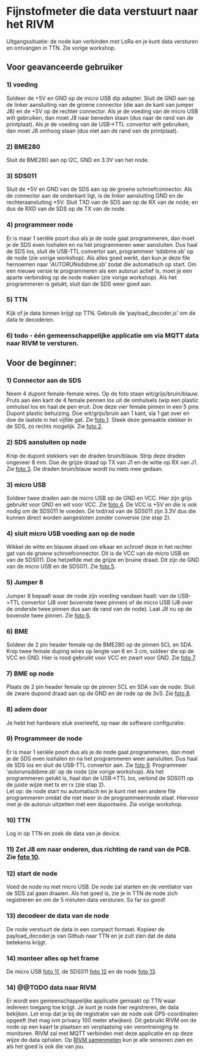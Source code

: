 # Fijnstofmeter die data verstuurt naar het RIVM

Uitgangssituatie: de node kan verbinden met LoRa en je kunt data versturen en ontvangen in TTN. Zie vorige workshop.

## Voor geavanceerde gebruiker
### 1) voeding
Soldeer de +5V en GND op de micro USB dip adapter. Sluit de GND aan op de linker aansluiting van de groene connector (die aan de kant van jumper J8) en de +5V op de rechter connector. Als je de voeding van de micro USB wilt gebruiken, dan moet J8 naar beneden staan (dus naar de rand van de printplaat). Als je de voeding van de USB->TTL convertor wilt gebruiken, dan moet J8 omhoog staan (dus niet aan de rand van de printplaat).

### 2) BME280
Sluit de BME280 aan op I2C, GND en 3.3V van het node.

### 3) SDS011
Sluit de +5V en GND van de SDS aan op de groene schroefconnector. Als de connector aan de onderkant ligt, is de linker aansluiting GND en de rechteraansluiting +5V. Sluit TXD van de SDS aan op de RX van de node; en dus de RXD van de SDS op de TX van de node. 

### 4) programmeer node
Er is maar 1 seriële poort dus als je de node gaat programmeren, dan moet je de SDS even loshalen en na het programmeren weer aansluiten. Dus haal de SDS los, sluit de USB-TTL convertor aan, programmeer ‘sdsbme.sb’ op de node (zie vorige workshop). Als alles goed werkt, dan kun je deze file hernoemen naar ‘$AUTORUN$sdsbme.sb’ zodat die automatisch op start. Om een nieuwe versie te programmeren als een autorun actief is, moet je een aparte verbinding op de node maken (zie vorige workshop). Als het programmeren is gelukt, sluit dan de SDS weer goed aan.

### 5) TTN
Kijk of je data binnen krijgt op TTN. Gebruik de ‘payload_decoder.js’ om de data te decoderen.

### 6) todo - één gemeenschappelijke applicatie om via MQTT data naar RIVM te versturen.


## Voor de beginner:
### 1) Connector aan de SDS
Neem 4 dupont female-female wires. Op de foto staan wit/grijs/bruin/blauw. Pruts aan één kant de 4 female pennen los uit de omhulsels (wip een plastic omhulsel los en haal de pen eruit. Doe deze vier female pinnen in een 5 pins Dupont plastic behuizing. Doe wit/grijs/bruin aan 1 kant, sla 1 gat over en doe de laatste in het vijfde gat. Zie [foto 1](images/foto1.jpeg). Steek deze gemaakte stekker in de SDS, zo rechts mogelijk. Zie [foto 2](images/foto2.jpeg).

### 2) SDS aansluiten op node
Knip de dupont stekkers van de draden bruin/blauw. Strip deze draden ongeveer 8 mm. Doe de grijze draad op TX van J1 en de witte op RX van J1. Zie [foto 3](images/foto3.jpeg). De draden bruin/blauw wordt nu niets mee gedaan.

### 3) micro USB
Soldeer twee draden aan de micro USB op de GND en VCC. Hier zijn grijs gebruikt voor GND en wit voor VCC. Zie [foto 4](images/foto4.jpeg). De VCC is +5V en die is ook nodig om de SDS011 te voeden. De txd/rxd van de SDS011 zijn 3.3V dus die kunnen direct worden aangesloten zonder conversie (zie stap 2). 

### 4) sluit micro USB voeding aan op de node
Wikkel de witte en blauwe draad om elkaar en schroef deze in het rechter gat van de groene schroefconnector. Dit is de VCC van de micro USB en van de SDS011. Doe hetzelfde met de grijze en bruine draad. Dit zijn de GND van de micro USB en de SDS011. Zie [foto 5](images/foto5.jpeg).

### 5) Jumper 8
Jumper 8 bepaalt waar de node zijn voeding vandaan haalt: van de USB->TTL convertor (J8 over bovenste twee pinnen) of de micro USB (J8 over de onderste twee pinnen dus aan de rand van de node). Laat J8 nu op de bovenste twee pinnen. Zie [foto 6](images/foto6.jpeg).

### 6) BME
Soldeer de 2 pin header female op de BME280 op de pinnen SCL en SDA. Knip twee female duping wires op lengte van 6 en 3 cm, soldeer die op de VCC en GND. Hier is rood gebruikt voor VCC en zwart voor GND. Zie [foto 7](images/foto7.jpeg).

### 7) BME op node
Plaats de 2 pin header female op de pinnen SCL en SDA van de node. Sluit de zware dupond draad aan op de GND en de rode op de 3v3. Zie [foto 8](images/foto8.jpeg).

### 8) adem door
Je hebt het hardware stuk overleefd, op naar de software configuratie.

### 9) Programmeer de node
Er is maar 1 seriële poort dus als je de node gaat programmeren, dan moet je de SDS even loshalen en na het programmeren weer aansluiten. Dus haal de SDS los en sluit de USB-TTL convertor aan. Zie [foto 9](images/foto9.jpeg). Programmeer ‘$autorun$sdsbme.sb’ op de node (zie vorige workshop). Als het programmeren gelukt is, haal dan de USB->TTL los, verbind de SDS011 op de juiste wijze met tx en rx (zie stap 2).  
Let op: de node start nu automatisch en je kunt niet een andere file programmeren omdat die niet meer in de programmeermode staat. Hiervoor met je de autorun uitzetten met een dupontwire. Zie vorige workshop.

### 10) TTN
Log in op TTN en zoek de data van je device.

### 11) Zet J8 om naar onderen, dus richting de rand van de PCB. Zie [foto 10](images/foto10.jpeg).

### 12) start de node
Voed de node nu met micro USB. De node zal starten en de ventilator van de SDS zal gaan draaien. Als het goed is, zie je in TTN de node zich registreren en om de 5 minuten data versturen. So far so good!

### 13) decodeer de data van de node
De node verstuurt de data in een compact formaat. Kopieer de payload_decoder.js van Github naar TTN en je zult zien dat de data betekenis krijgt.

### 14) monteer alles op het frame
De micro USB [foto 11](images/foto11.jpeg), de SDS011 [foto 12](images/foto12.jpeg) en de node [foto 13](images/foto13.jpeg).

### 14) @@TODO data naar RIVM
Er wordt een gemeenschappelijke applicatie gemaakt op TTN waar iedereen toegang toe krijgt. Je kunt je node hier registreren, de data bekijken. Let erop dat je bij de registratie van de node ook GPS-coordinaten opgeeft (het mag ivm privacy 100 meter afwijken). Dit gebruikt RIVM om de node op een kaart te plaatsen en verplaatsing van verontreiniging te monitoren. RIVM zal met MQTT verbinden met deze applicatie en op deze wijze de data ophalen. Op [RIVM samenmeten](https://samenmeten.rivm.nl/dataportaal/) kun je alle sensoren zien en als het goed is ook die van jou.

